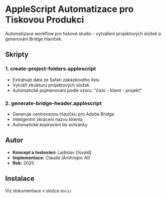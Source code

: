 # AppleScript Automatizace pro Tiskovou Produkci

Automatizace workflow pro tiskové studio - vytváření projektových složek a generování Bridge hlaviček.

## Skripty

### 1. create-project-folders.applescript
- Extrahuje data ze Safari zakázkového listu
- Vytváří strukturu projektových složek
- Automatické pojmenování podle vzoru: "číslo - klient - projekt"

### 2. generate-bridge-header.applescript
- Generuje centrovanou hlavičku pro Adobe Bridge
- Inteligentní zkrácení názvu klienta
- Automatické kopírování do schránky

## Autor
- **Koncept a testování:** Ladislav Osvald]
- **Implementace:** Claude (Anthropic AI)
- **Rok:** 2025

## Instalace
Viz dokumentace v složce `docs/`